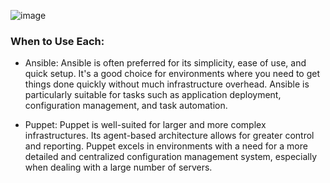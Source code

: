 ![image](https://github.com/MeSabya/Ansible/assets/33947539/0c21174b-5207-4b0c-9951-d255747e2a10)

### When to Use Each:

- Ansible: Ansible is often preferred for its simplicity, ease of use, and quick setup. It's a good choice for environments where you need to get things done quickly without much infrastructure overhead. Ansible is particularly suitable for tasks such as application deployment, configuration management, and task automation.

- Puppet: Puppet is well-suited for larger and more complex infrastructures. Its agent-based architecture allows for greater control and reporting. Puppet excels in environments with a need for a more detailed and centralized configuration management system, especially when dealing with a large number of servers.
